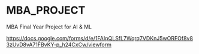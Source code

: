 # MBA_PROJECT
MBA Final Year Project for AI &amp; ML


https://docs.google.com/forms/d/e/1FAIpQLSfL7Wqrq7VDKnJ5wORFOf8v83zUvD8vA71FBvKY-p_h24CxCw/viewform
